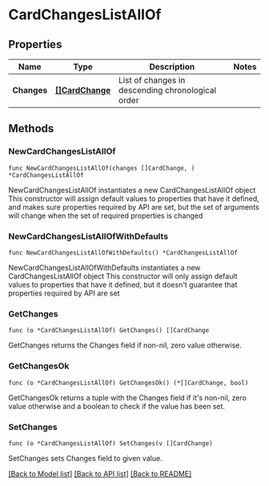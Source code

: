 # CardChangesListAllOf

## Properties

Name | Type | Description | Notes
------------ | ------------- | ------------- | -------------
**Changes** | [**[]CardChange**](CardChange.md) | List of changes in descending chronological order | 

## Methods

### NewCardChangesListAllOf

`func NewCardChangesListAllOf(changes []CardChange, ) *CardChangesListAllOf`

NewCardChangesListAllOf instantiates a new CardChangesListAllOf object
This constructor will assign default values to properties that have it defined,
and makes sure properties required by API are set, but the set of arguments
will change when the set of required properties is changed

### NewCardChangesListAllOfWithDefaults

`func NewCardChangesListAllOfWithDefaults() *CardChangesListAllOf`

NewCardChangesListAllOfWithDefaults instantiates a new CardChangesListAllOf object
This constructor will only assign default values to properties that have it defined,
but it doesn't guarantee that properties required by API are set

### GetChanges

`func (o *CardChangesListAllOf) GetChanges() []CardChange`

GetChanges returns the Changes field if non-nil, zero value otherwise.

### GetChangesOk

`func (o *CardChangesListAllOf) GetChangesOk() (*[]CardChange, bool)`

GetChangesOk returns a tuple with the Changes field if it's non-nil, zero value otherwise
and a boolean to check if the value has been set.

### SetChanges

`func (o *CardChangesListAllOf) SetChanges(v []CardChange)`

SetChanges sets Changes field to given value.



[[Back to Model list]](../README.md#documentation-for-models) [[Back to API list]](../README.md#documentation-for-api-endpoints) [[Back to README]](../README.md)


